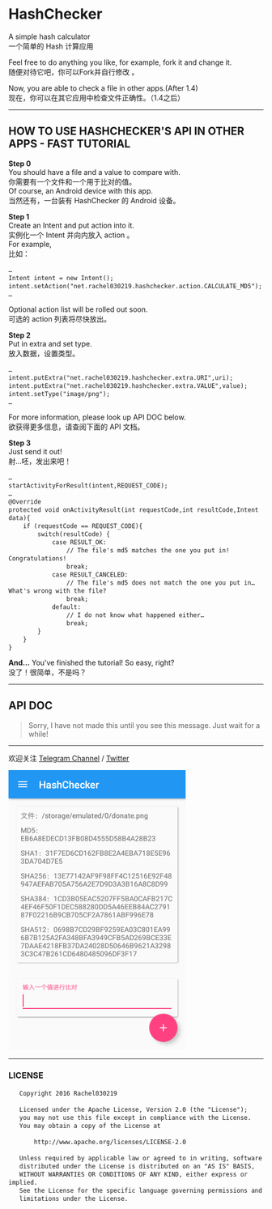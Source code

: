 # HashChecker
A simple hash calculator  
一个简单的 Hash 计算应用  
  
Feel free to do anything you like, for example, fork it and change it.  
随便对待它吧，你可以Fork并自行修改 。 

Now, you are able to check a file in other apps.(After 1.4)  
现在，你可以在其它应用中检查文件正确性。（1.4之后）

***
## HOW TO USE HASHCHECKER'S API IN OTHER APPS - FAST TUTORIAL
**Step 0**  
You should have a file and a value to compare with.  
你需要有一个文件和一个用于比对的值。  
Of course, an Android device with this app.  
当然还有，一台装有 HashChecker 的 Android 设备。
  
**Step 1**  
Create an Intent and put action into it.  
实例化一个 Intent 并向内放入 action 。  
For example,  
比如：
```
…
Intent intent = new Intent();
intent.setAction("net.rachel030219.hashchecker.action.CALCULATE_MD5");
…
```
Optional action list will be rolled out soon.  
可选的 action 列表将尽快放出。

**Step 2**  
Put in extra and set type.  
放入数据，设置类型。
```
…
intent.putExtra("net.rachel030219.hashchecker.extra.URI",uri);
intent.putExtra("net.rachel030219.hashchecker.extra.VALUE",value);
intent.setType("image/png");
…
```
For more information, please look up API DOC below.  
欲获得更多信息，请查阅下面的 API 文档。

**Step 3**  
Just send it out!  
射…呸，发出来吧！
```
…
startActivityForResult(intent,REQUEST_CODE);
…
@Override
protected void onActivityResult(int requestCode,int resultCode,Intent data){
    if (requestCode == REQUEST_CODE){
        switch(resultCode) {
            case RESULT_OK:
                // The file's md5 matches the one you put in! Congratulations!
                break;
            case RESULT_CANCELED:
                // The file's md5 does not match the one you put in… What's wrong with the file?
                break;
            default:
                // I do not know what happened either…
                break;
        }
    }
}
```

**And…**
You've finished the tutorial! So easy, right?  
没了！很简单，不是吗？
***
## API DOC
> Sorry, I have not made this until you see this message. Just wait for a while!

***

欢迎关注 [Telegram Channel](https://telegram.me/rachelnotice) / [Twitter](https://twitter.com/tangrui003)

![Screenshot](./pic/Screenshot.png)

***
### LICENSE
```
   Copyright 2016 Rachel030219

   Licensed under the Apache License, Version 2.0 (the "License");
   you may not use this file except in compliance with the License.
   You may obtain a copy of the License at

       http://www.apache.org/licenses/LICENSE-2.0

   Unless required by applicable law or agreed to in writing, software
   distributed under the License is distributed on an "AS IS" BASIS,
   WITHOUT WARRANTIES OR CONDITIONS OF ANY KIND, either express or implied.
   See the License for the specific language governing permissions and
   limitations under the License.
```
